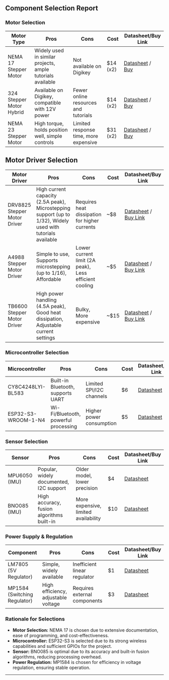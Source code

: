 ## Component Selection Report

### Motor Selection
| Motor Type | Pros | Cons | Cost | Datasheet/Buy Link |
|------------|------|------|------|--------------------|
| NEMA 17 Stepper Motor | Widely used in similar projects, ample tutorials available | Not available on Digikey | $14 (x2) | [Datasheet](https://pages.pbclinear.com/rs/909-BFY-775/images/Data-Sheet-Stepper-Motor-Support.pdf) / [Buy](https://www.amazon.com/STEPPERONLINE-Stepper-Bipolar-Connector-compatible/dp/B00PNEQKC0/) |
| 324 Stepper Motor Hybrid | Available on Digikey, compatible with 12V power | Fewer online resources and tutorials | $14 (x2) | [Datasheet](https://cdn-shop.adafruit.com/product-files/324/C140-A+datasheet.jpg) / [Buy](https://www.digikey.com/en/products/detail/adafruit-industries-llc/324/5022791) |
| NEMA 23 Stepper Motor | High torque, holds position well, simple controls | Limited response time, more expensive | $31 (x2) | [Datasheet](https://cdn-shop.adafruit.com/product-files/5117/5117_Stepper_Motor_Data_Sheet.pdf) / [Buy](https://www.digikey.com/en/products/detail/adafruit-industries-llc/5117/14639999) |

## Motor Driver Selection

| Motor Driver | Pros | Cons | Cost | Datasheet/Buy Link |
|-------------|------|------|------|---------------------|
| DRV8825 Stepper Motor Driver | High current capacity (2.5A peak), Microstepping support (up to 1/32), Widely used with tutorials available | Requires heat dissipation for higher currents | ~$8 | [Datasheet](https://www.ti.com/lit/ds/symlink/drv8825.pdf) / [Buy Link](https://www.pololu.com/product/2133) |
| A4988 Stepper Motor Driver | Simple to use, Supports microstepping (up to 1/16), Affordable | Lower current limit (2A peak), Less efficient cooling | ~$5 | [Datasheet](https://www.allegromicro.com/en/products/motor-driver-ics/stepper-motor-drivers/a4988) / [Buy Link](https://www.pololu.com/product/1182) |
| TB6600 Stepper Motor Driver | High power handling (4.5A peak), Good heat dissipation, Adjustable current settings | Bulky, More expensive | ~$15 | [Datasheet](https://www.makerguides.com/tb6600-stepper-motor-driver-arduino-tutorial/) / [Buy Link](https://www.amazon.com/dp/B07G6GLVZJ) |

### Microcontroller Selection
| Microcontroller | Pros | Cons | Cost | Datasheet/Buy Link |
|-----------------|------|------|------|--------------------|
| CY8C4248LYI-BL583 | Built-in Bluetooth, supports UART | Limited SPI/I2C channels | $6 | [Datasheet](https://www.infineon.com/dgdl/Infineon-CY8C4248LQI-BL583-DataSheet-v06_00-EN.pdf?fileId=8ac78c8c7ddc01d7017e2c2187d472b7) |
| ESP32-S3-WROOM-1-N4 | Wi-Fi/Bluetooth, powerful processing | Higher power consumption | $5 | [Datasheet](https://www.espressif.com/sites/default/files/documentation/esp32-s3-wroom-1_datasheet_en.pdf) |

### Sensor Selection
| Sensor | Pros | Cons | Cost | Datasheet/Buy Link |
|--------|------|------|------|--------------------|
| MPU6050 (IMU) | Popular, widely documented, I2C support | Older model, lower precision | $4 | [Datasheet](https://www.invensense.com/wp-content/uploads/2015/02/MPU-6000-Datasheet1.pdf) |
| BNO085 (IMU) | High accuracy, fusion algorithms built-in | More expensive, limited availability | $10 | [Datasheet](https://www.ceva-dsp.com/wp-content/uploads/2019/07/BNO080_BNO085_Datasheet_v1.4.pdf) |

### Power Supply & Regulation
| Component | Pros | Cons | Cost | Datasheet/Buy Link |
|-----------|------|------|------|--------------------|
| LM7805 (5V Regulator) | Simple, widely available | Inefficient linear regulator | $1 | [Datasheet](https://www.ti.com/lit/ds/symlink/lm7805.pdf) |
| MP1584 (Switching Regulator) | High efficiency, adjustable voltage | Requires external components | $3 | [Datasheet](https://www.monolithicpower.com/en/documentview/productdocument/index/version/2/document_type/Datasheet/lang/en/sku/MP1584) |

### Rationale for Selections
- **Motor Selection:** NEMA 17 is chosen due to extensive documentation, ease of programming, and cost-effectiveness.
- **Microcontroller:** ESP32-S3 is selected due to its strong wireless capabilities and sufficient GPIOs for the project.
- **Sensor:** BNO085 is optimal due to its accuracy and built-in fusion algorithms, reducing processing overhead.
- **Power Regulation:** MP1584 is chosen for efficiency in voltage regulation, ensuring stable operation.

---

